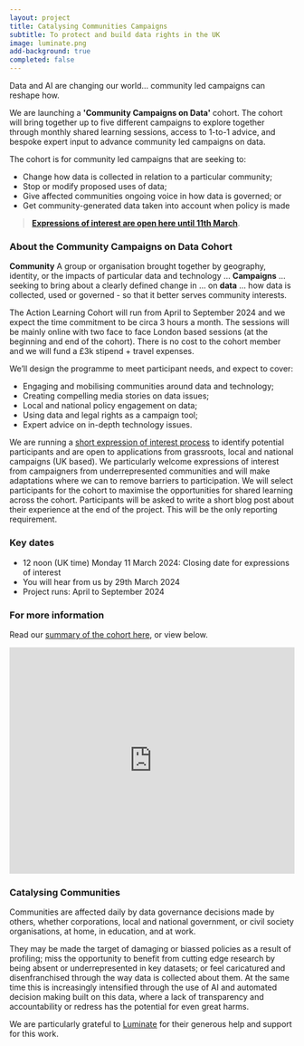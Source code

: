 ```yaml
---
layout: project
title: Catalysing Communities Campaigns
subtitle: To protect and build data rights in the UK
image: luminate.png
add-background: true
completed: false
---
```


Data and AI are changing our world… community led campaigns can reshape how.

We are launching a **'Community Campaigns on Data'** cohort. The cohort will bring together up to five different campaigns to explore together through monthly shared learning sessions, access to 1-to-1 advice, and bespoke expert input to advance community led campaigns on data.

<!--more-->

The cohort is for community led campaigns that are seeking to:

* Change how data is collected in relation to a particular community;
* Stop or modify proposed uses of data;
* Give affected communities ongoing voice in how data is governed; or
* Get community-generated data taken into account when policy is made

> **[Expressions of interest are open here until 11th March](https://docs.google.com/forms/d/e/1FAIpQLSeQe0Yf5hbj5e79gemoB8Ar0uI3Q6_E6rVnG03w2KHjPCPqmQ/viewform?usp=sf_link)**.

### About the Community Campaigns on Data Cohort

**Community** A group or organisation brought together by geography, identity, or the impacts of particular data and technology …
**Campaigns** … seeking to bring about a clearly defined change in …
on **data** … how data is collected, used or governed - so that it better serves community interests.

The Action Learning Cohort will run from April to September 2024 and we expect the time commitment to be circa 3 hours a month.  The sessions will be mainly online with two face to face London based sessions (at the beginning and end of the cohort).  There is no cost to the cohort member and we will fund a £3k stipend + travel expenses.

We’ll design the programme to meet participant needs, and expect to cover: 
* Engaging and mobilising communities around data and technology; 
* Creating compelling media stories on data issues; 
* Local and national policy engagement on data;
* Using data and legal rights as a campaign tool;
* Expert advice on in-depth technology issues.

We are running a [short expression of interest process](https://docs.google.com/forms/d/e/1FAIpQLSeQe0Yf5hbj5e79gemoB8Ar0uI3Q6_E6rVnG03w2KHjPCPqmQ/viewform?usp=sf_link) to identify potential participants and are open to applications from grassroots, local and national campaigns (UK based).  We particularly welcome expressions of interest from campaigners from underrepresented communities and will make adaptations where we can to remove barriers to participation. We will select participants for the cohort to maximise the opportunities for shared learning across the cohort.  Participants will be asked to write a short blog post about their experience at the end of the project. This will be the only reporting requirement. 

### Key dates
* 12 noon (UK time) Monday 11 March 2024: Closing date for expressions of interest
* You will hear from us by 29th March 2024
* Project runs: April to September 2024

### For more information
Read our [summary of the cohort here]({{site.url}}/assets/projects/2024_Community_Data_Campaigns_Cohort.pdf), or view below. 

<iframe src="https://docs.google.com/presentation/d/e/2PACX-1vSj-8HP-CnBpAsdHrg3_IGrzMVC8zwDuP_cONrmlH1fDgU7BqcKiCY2QusEPfcCMfmf7A_79pzciwly/embed?start=false&loop=false&delayms=3000" frameborder="0" width="100%" height="400" allowfullscreen="true" mozallowfullscreen="true" webkitallowfullscreen="true"></iframe>

### Catalysing Communities
Communities are affected daily by data governance decisions made by others, whether corporations, local and national government, or civil society organisations, at home, in education, and at work.

They may be made the target of damaging or biassed policies as a result of profiling; miss the opportunity to benefit from cutting edge research by being absent or underrepresented in key datasets; or feel caricatured and disenfranchised through the way data is collected about them. At the same time this is increasingly intensified through the use of AI and automated decision making built on this data, where a lack of transparency and accountability or redress has the potential for even great harms.

We are particularly grateful to [Luminate](https://www.luminategroup.com/) for their generous help and support for this work.